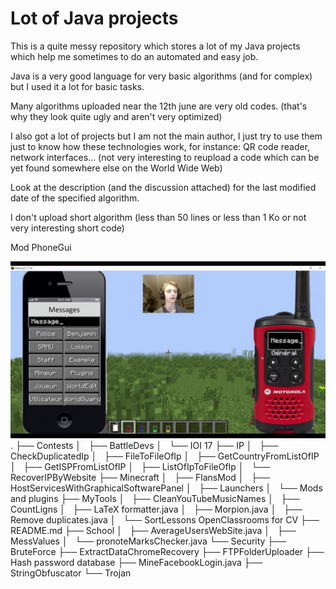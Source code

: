 # Lot of Java projects

This is a quite messy repository which stores a lot of my Java projects which help me sometimes to do an automated and easy job.

Java is a very good language for very basic algorithms (and for complex) but I used it a lot for basic tasks.

Many algorithms uploaded near the 12th june are very old codes. (that's why they look quite ugly and aren't very optimized)

I also got a lot of projects but I am not the main author, I just try to use them just to know how these technologies work, for instance: QR code reader, network interfaces... (not very interesting to reupload a code which can be yet found somewhere else on the World Wide Web)

Look at the description (and the discussion attached) for the last modified date of the specified algorithm.

I don't upload short algorithm (less than 50 lines or less than 1 Ko or not very interesting short code)

Mod PhoneGui

![alt text](https://github.com/Benjamin-Loison/Lot-of-Java-projects/raw/master/Minecraft%20mods%20and%20plugins/Finished/PhoneGui/PhoneGui.jpg)
. 
├── Contests 
│   ├── BattleDevs 
│   └── IOI 17 
├── IP 
│   ├── CheckDuplicatedIp 
│   ├── FileToFileOfIp 
│   ├── GetCountryFromListOfIP 
│   ├── GetISPFromListOfIP 
│   ├── ListOfIpToFileOfIp 
│   └── RecoverIPByWebsite 
├── Minecraft 
│   ├── FlansMod 
│   ├── HostServicesWithGraphicalSoftwarePanel 
│   ├── Launchers 
│   └── Mods and plugins 
├── MyTools 
│   ├── CleanYouTubeMusicNames 
│   ├── CountLigns 
│   ├── LaTeX formatter.java 
│   ├── Morpion.java 
│   ├── Remove duplicates.java 
│   └── SortLessons OpenClassrooms for CV 
├── README.md 
├── School 
│   ├── AverageUsersWebSite.java 
│   ├── MessValues 
│   └── pronoteMarksChecker.java 
└── Security 
    ├── BruteForce 
    ├── ExtractDataChromeRecovery 
    ├── FTPFolderUploader 
    ├── Hash password database 
    ├── MineFacebookLogin.java 
    ├── StringObfuscator 
    └── Trojan 
